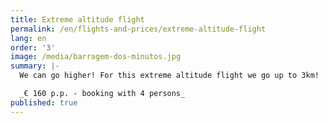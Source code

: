```yaml
---
title: Extreme altitude flight
permalink: /en/flights-and-prices/extreme-altitude-flight
lang: en
order: '3'
image: /media/barragem-dos-minutos.jpg
summary: |-
  We can go higher! For this extreme altitude flight we go up to 3km!

  _€ 160 p.p. - booking with 4 persons_
published: true
---
```


